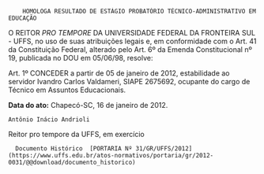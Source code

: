         HOMOLOGA RESULTADO DE ESTÁGIO PROBATÓRIO TÉCNICO-ADMINISTRATIVO EM EDUCAÇÃO  

O REITOR  *PRO TEMPORE*  DA UNIVERSIDADE FEDERAL DA FRONTEIRA SUL - UFFS, no uso de suas atribuições legais e, em conformidade com o Art. 41 da Constituição Federal, alterado pelo Art. 6º da Emenda Constitucional nº 19, publicada no DOU em 05/06/98, resolve:

 Art. 1º CONCEDER a partir de 05 de janeiro de 2012, estabilidade ao servidor Ivandro Carlos Valdameri, SIAPE 2675692, ocupante do cargo de Técnico em Assuntos Educacionais.

   **Data do ato:** Chapecó-SC, 16 de janeiro de 2012.   
 

    Antônio Inácio Andrioli   
 Reitor pro tempore da UFFS, em exercício 

      Documento Histórico  [PORTARIA Nº 31/GR/UFFS/2012](https://www.uffs.edu.br/atos-normativos/portaria/gr/2012-0031/@@download/documento_historico)     
      